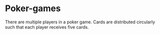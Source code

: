 # Poker-games
There are multiple players in a poker game. Cards are distributed circularly such that each player receives five cards.
